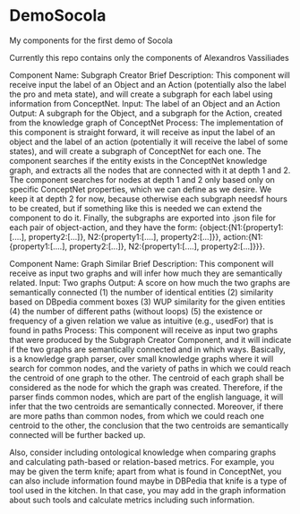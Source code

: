 # DemoSocola
My components for the first demo of Socola


Currently this repo contains only the components of Alexandros Vassiliades


Component Name: Subgraph Creator
Brief Description: This component will receive input the label of an Object and an Action (potentially also the label the pro and meta state), and will create a subgraph for each label using information from ConceptNet.
Input: The label of an Object and an Action
Output: A subgraph for the Object, and a subgraph for the Action, created from the knowledge graph of ConceptNet
Process:
The implementation of this component is straight forward, it will receive as input the label of an object and the label of an action (potentially it will receive the label of some states), and will create a subgraph of ConceptNet for each one. The component searches if the entity exists in the ConceptNet knowledge graph, and extracts all the nodes that are connected with it at depth 1 and 2. The component searches for nodes at depth 1 and 2 only based only on specific ConceptNet properties, which we can define as we desire. We keep it at depth 2 for now, because otherwise each subgraph needsf hours to be created, but if something like this is needed we can extend the component to do it. Finally, the subgraphs are exported into .json file for each pair of object-action, and they have the form:
{object:{N1:{property1:[....], property2:[...]}, N2:{property1:[....], property2:[...]}}, action:{N1:{property1:[....], property2:[...]}, N2:{property1:[....], property2:[...]}}}.



Component Name: Graph Similar
Brief Description: This component will receive as input two graphs and will infer how much they are semantically related.
Input: Two graphs 
Output: A score on how much the two graphs are semantically connected
        (1) the number of identical entities 
        (2) similarity based on DBpedia comment boxes
        (3) WUP similarity for the given entities
        (4) the number of different paths (without loops)
        (5) the existence or frequency of a given relation we value as intuitive (e.g., usedFor) that is found in paths
Process:
This component will receive as input two graphs that were produced by the Subgraph Creator Component, and it will indicate if the two graphs are semantically connected and in which ways. Basically, is a knowledge graph parser, over small knowledge graphs where it will search for common nodes, and the variety of paths in which we could reach the centroid of one graph to the other. The centroid of each graph shall be considered as the node for which the graph was created. Therefore, if the parser finds common nodes, which are part of the english language,  it will infer that the two centroids are semantically connected. Moreover, if there are more paths than common nodes, from which we could reach one centroid to the other, the conclusion that the two centroids are semantically connected will be further backed up.

Also, consider including ontological knowledge when comparing graphs and calculating path-based or relation-based metrics. For example, you may be given the term knife; apart from what is found in ConceptNet, you can also include information found maybe in DBPedia that knife is a type of tool used in the kitchen. In that case, you may add in the graph information about such tools and calculate metrics including such information.
